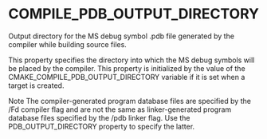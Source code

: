   

# COMPILE_PDB_OUTPUT_DIRECTORY  
Output directory for the MS debug symbol .pdb file
generated by the compiler while building source files.  

This property specifies the directory into which the MS debug symbols
will be placed by the compiler.  This property is initialized by the
value of the CMAKE_COMPILE_PDB_OUTPUT_DIRECTORY variable
if it is set when a target is created.  


Note
The compiler-generated program database files are specified by the
/Fd compiler flag and are not the same as linker-generated
program database files specified by the /pdb linker flag.
Use the PDB_OUTPUT_DIRECTORY property to specify the latter.
  

